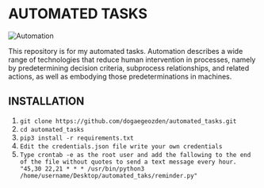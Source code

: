 # AUTOMATED TASKS

![Automation](https://images.unsplash.com/photo-1495055154266-57bbdeada43e?ixlib=rb-4.0.3&ixid=MnwxMjA3fDB8MHxwaG90by1wYWdlfHx8fGVufDB8fHx8&auto=format&fit=crop&w=870&q=80)

This repository is for my automated tasks. Automation describes a wide range of technologies that reduce human intervention in processes, namely by predetermining decision criteria, subprocess relationships, and related actions, as well as embodying those predeterminations in machines.

## INSTALLATION
1) ```git clone https://github.com/dogaegeozden/automated_tasks.git```
2) ```cd automated_tasks```
3) ```pip3 install -r requirements.txt```
4) ```Edit the credentials.json file write your own credentials```
5) ```Type crontab -e as the root user and add the fallowing to the end of the file without quotes to send a text message every hour. "45,30 22,21 * * * /usr/bin/python3 /home/username/Desktop/automated_taks/reminder.py"```
